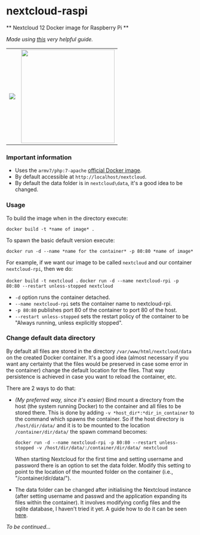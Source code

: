 # nextcloud-raspi

** Nextcloud 12 Docker image for Raspberry Pi **

*Made using [this](http://unixetc.co.uk/2016/11/20/simple-nextcloud-installation-on-raspberry-pi/) very helpful guide.*

<table border=0>
  <tr>
    <td>
      <img src="https://upload.wikimedia.org/wikipedia/commons/thumb/6/60/Nextcloud_Logo.svg/320px-Nextcloud_Logo.svg.png">
    </td>
    <td>
      <img src="https://www.raspberrypi.org/app/uploads/2012/03/raspberry-pi-logo.png" width="250">
    </td>
  </tr>
</table>

### Important information
* Uses the `armv7/php:7-apache` [official Docker image](https://hub.docker.com/r/arm32v7/php/).
* By default accessible at `http://localhost/nextcloud`.
* By default the data folder is in `nextcloud\data`, it's a good idea to be changed.

### Usage

To build the image when in the directory execute:

`docker build -t *name of image* .`

To spawn the basic default version execute:

`docker run -d --name *name for the container* -p 80:80 *name of image*`

For example, if we want our image to be called `nextcloud` and our container `nextcloud-rpi`, then we do:

`docker build -t nextcloud .`
`docker run -d --name nextcloud-rpi -p 80:80 --restart unless-stopped nextcloud`
* `-d` option runs the container detached.
* `--name nextcloud-rpi` sets the container name to nextcloud-rpi.
* `-p 80:80` publishes port 80 of the container to port 80 of the host.
* `--restart unless-stopped` sets the restart policy of the container to be "Always running, unless explicitly stopped".

### Change default data directory

By default all files are stored in the directory `/var/www/html/nextcloud/data` on the created Docker container. It's a good idea (almost necessary if you want any certainty that the files would be preserved in case some error in the container) change the default location for the files. That way persistence is achieved in case you want to reload the container, etc.

There are 2 ways to do that:
* *(My preferred way, since it's easier)*  Bind mount a directory from the host (the system running Docker) to the container and all files to be stored there. This is done by adding `-v *host_dir*:*dir_in_container` to the command which spawns the container. So if the host directory is `/host/dir/data/` and it is to be mounted to the location `/container/dir/data/` the spawn command becomes:

  `docker run -d --name nextcloud-rpi -p 80:80 --restart unless-stopped -v /host/dir/data/:/container/dir/data/ nextcloud`

  When starting Nextcloud for the first time and setting username and password there is an option to set the data folder. Modify this setting to point to the location of the mounted folder on the container (i.e., "/container/dir/data/").

* The data folder can be changed after initialising the Nextcloud instance (after setting username and passwd and the application expanding its files within the container). It involves modifying config files and the sqlite database, I haven't tried it yet. A guide how to do it can be seen [here](http://unixetc.co.uk/2016/11/20/simple-nextcloud-installation-on-raspberry-pi/).

*To be continued...*
